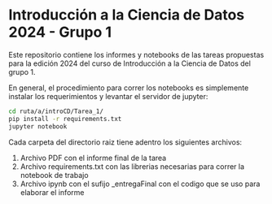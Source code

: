 # Introducción a la Ciencia de Datos 2024 - Grupo 1

Este repositorio contiene los informes y notebooks de las tareas propuestas para la edición 2024 del curso de Introducción a la Ciencia de Datos del grupo 1.

En general, el procedimiento para correr los notebooks es simplemente instalar los requerimientos y levantar el servidor de jupyter:
```sh
cd ruta/a/introCD/Tarea_1/
pip install -r requirements.txt
jupyter notebook
```

Cada carpeta del directorio raiz tiene adentro los siguientes archivos:
1. Archivo PDF con el informe final de la tarea
2. Archivo requirements.txt con las librerias necesarias para correr la notebook de trabajo
3. Archivo ipynb con el sufijo _entregaFinal con el codigo que se uso para elaborar el informe
